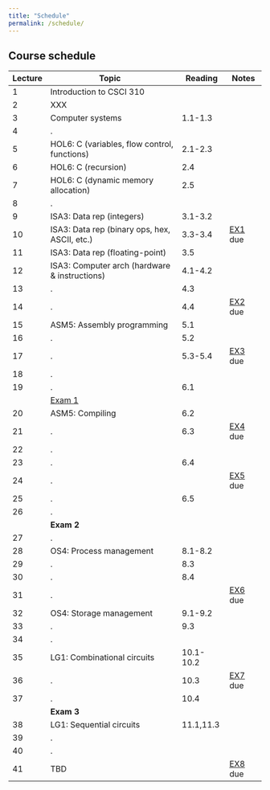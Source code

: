 ```yaml
---
title: "Schedule"
permalink: /schedule/
---
```


## Course schedule

| Lecture | Topic                                         | Reading   | Notes     |
| ------- | --------------------------------------------- | --------- | --------- |
|       1 | Introduction to CSCI 310                      |           |           |
|       2 | XXX                                           |           |           |
|       3 | Computer systems                              | 1.1-1.3   |           |
|       4 | .                                             |           |           |
|       5 | HOL6: C (variables, flow control, functions)  | 2.1-2.3   |           |
|       6 | HOL6: C (recursion)                           | 2.4       |           |
|       7 | HOL6: C (dynamic memory allocation)           | 2.5       |           |
|       8 | .                                             |           |           |
|       9 | ISA3: Data rep (integers)                     | 3.1-3.2   |           |
|      10 | ISA3: Data rep (binary ops, hex, ASCII, etc.) | 3.3-3.4   | [EX1] due |
|      11 | ISA3: Data rep (floating-point)               | 3.5       |           |
|      12 | ISA3: Computer arch (hardware & instructions) | 4.1-4.2   |           |
|      13 | .                                             | 4.3       |           |
|      14 | .                                             | 4.4       | [EX2] due |
|      15 | ASM5: Assembly programming                    | 5.1       |           |
|      16 | .                                             | 5.2       |           |
|      17 | .                                             | 5.3-5.4   | [EX3] due |
|      18 | .                                             |           |           |
|      19 | .                                             | 6.1       |           |
|         | [Exam 1]                                      |           |           |
|      20 | ASM5: Compiling                               | 6.2       |           |
|      21 | .                                             | 6.3       | [EX4] due |
|      22 | .                                             |           |           |
|      23 | .                                             | 6.4       |           |
|      24 | .                                             |           | [EX5] due |
|      25 | .                                             | 6.5       |           |
|      26 | .                                             |           |           |
|         | **Exam 2**                                    |           |           |
|      27 | .                                             |           |           |
|      28 | OS4: Process management                       | 8.1-8.2   |           |
|      29 | .                                             | 8.3       |           |
|      30 | .                                             | 8.4       |           |
|      31 | .                                             |           | [EX6] due |
|      32 | OS4: Storage management                       | 9.1-9.2   |           |
|      33 | .                                             | 9.3       |           |
|      34 | .                                             |           |           |
|      35 | LG1: Combinational circuits                   | 10.1-10.2 |           |
|      36 | .                                             | 10.3      | [EX7] due |
|      37 | .                                             | 10.4      |           |
|         | **Exam 3**                                    |           |           |
|      38 | LG1: Sequential circuits                      | 11.1,11.3 |           |
|      39 | .                                             |           |           |
|      40 | .                                             |           |           |
|      41 | TBD                                           |           | [EX8] due |

[Exam 1]: ../docs/study-guides/exam1/
[EX1]: ../exercises/XXX
[EX2]: ../exercises/XXX
[EX3]: ../exercises/XXX
[EX4]: ../exercises/XXX
[EX5]: ../exercises/XXX
[EX6]: ../exercises/XXX
[EX7]: ../exercises/XXX
[EX8]: ../exercises/XXX
